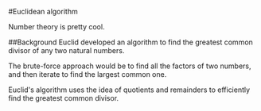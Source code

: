 #Euclidean algorithm

Number theory is pretty cool.

##Background
Euclid developed an algorithm to find the greatest common divisor of any two natural numbers.

The brute-force approach would be to find all the factors of two numbers, and then iterate to find the largest common one.

Euclid's algorithm uses the idea of quotients and remainders to efficiently find the greatest common divisor.
